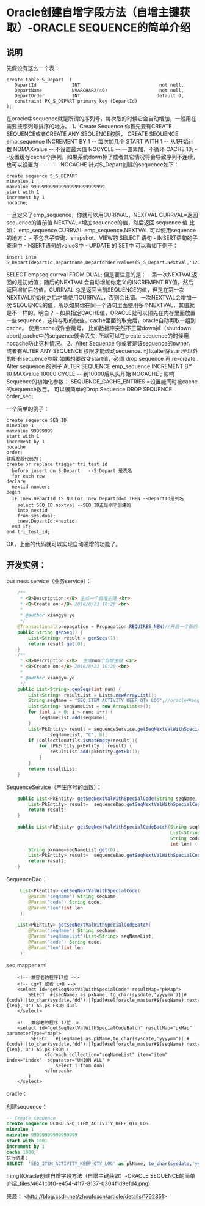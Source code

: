 # Oracle创建自增字段方法（自增主键获取）-ORACLE SEQUENCE的简单介绍



## 说明

先假设有这么一个表：

```
create table S_Depart  (
   DepartId             INT                             not null,
   DepartName           NVARCHAR2(40)                   not null,
   DepartOrder          INT                            default 0,
   constraint PK_S_DEPART primary key (DepartId)
);
```

 

在oracle中sequence就是所谓的序列号，每次取的时候它会自动增加，一般用在需要按序列号排序的地方。 
1、Create Sequence 
你首先要有CREATE SEQUENCE或者CREATE ANY SEQUENCE权限， 
CREATE SEQUENCE emp_sequence 
INCREMENT BY 1 -- 每次加几个 
START WITH 1 -- 从1开始计数 
NOMAXvalue -- 不设置最大值 
NOCYCLE -- 一直累加，不循环 
CACHE 10; --设置缓存cache个序列，如果系统down掉了或者其它情况将会导致序列不连续，也可以设置为---------NOCACHE
针对S_Depart创建的sequence如下：

```
create sequence S_S_DEPART
minvalue 1
maxvalue 999999999999999999999999999
start with 1
increment by 1
nocache;
```

一旦定义了emp_sequence，你就可以用CURRVAL，NEXTVAL 
CURRVAL=返回 sequence的当前值 
NEXTVAL=增加sequence的值，然后返回 sequence 值 
比如： 
emp_sequence.CURRVAL 
emp_sequence.NEXTVAL 
可以使用sequence的地方： 
\- 不包含子查询、snapshot、VIEW的 SELECT 语句 
\- INSERT语句的子查询中 
\- NSERT语句的valueS中 
\- UPDATE 的 SET中 
可以看如下例子： 

```
insert into S_Depart(departId,Departname,Departorder)values(S_S_Depart.Nextval,'12345',1);
```

SELECT empseq.currval FROM DUAL; 
但是要注意的是： 
\- 第一次NEXTVAL返回的是初始值；随后的NEXTVAL会自动增加你定义的INCREMENT BY值，然后返回增加后的值。CURRVAL 总是返回当前SEQUENCE的值，但是在第一次NEXTVAL初始化之后才能使用CURRVAL，否则会出错。一次NEXTVAL会增加一次 SEQUENCE的值，所以如果你在同一个语句里面使用多个NEXTVAL，其值就是不一样的。明白？ 
\- 如果指定CACHE值，ORACLE就可以预先在内存里面放置一些sequence，这样存取的快些。cache里面的取完后，oracle自动再取一组到cache。 使用cache或许会跳号， 比如数据库突然不正常down掉（shutdown abort),cache中的sequence就会丢失. 所以可以在create sequence的时候用nocache防止这种情况。 
2、Alter Sequence 
你或者是该sequence的owner，或者有ALTER ANY SEQUENCE 权限才能改动sequence. 可以alter除start至以外的所有sequence参数.如果想要改变start值，必须 drop sequence 再 re-create . 
Alter sequence 的例子 
ALTER SEQUENCE emp_sequence 
INCREMENT BY 10 
MAXvalue 10000 
CYCLE -- 到10000后从头开始 
NOCACHE ; 
影响Sequence的初始化参数： 
SEQUENCE_CACHE_ENTRIES =设置能同时被cache的sequence数目。 
可以很简单的Drop Sequence 
DROP SEQUENCE order_seq; 

一个简单的例子：

```
create sequence SEQ_ID
minvalue 1
maxvalue 99999999
start with 1
increment by 1
nocache
order;
建解发器代码为：
create or replace trigger tri_test_id
  before insert on S_Depart   --S_Depart 是表名
  for each row
declare
  nextid number;
begin
  IF :new.DepartId IS NULLor :new.DepartId=0 THEN --DepartId是列名
    select SEQ_ID.nextval --SEQ_ID正是刚才创建的
    into nextid
    from sys.dual;
    :new.DepartId:=nextid;
  end if;
end tri_test_id;
```

OK，上面的代码就可以实现自动递增的功能了。

## 开发实例：

business service（业务service）：

```java
    /**
     * <B>Description:</B> 生成一个自增主键 <br>
     * <B>Create on:</B> 2016/8/23 10:28 <br>
     *
     * @author xiangyu.ye
     */
    @Transactional(propagation = Propagation.REQUIRES_NEW)//开启一个新的事物
    public String genSeq() {
        List<String> result = genSeqs(1);
        return result.get(0);
    }
    /**
     * <B>Description:</B>  生成num个自增主键 <br>
     * <B>Create on:</B> 2016/8/23 10:28 <br>
     *
     * @author xiangyu.ye
     */
    public List<String> genSeqs(int num) {
        List<String> resultList = Lists.newArrayList();
        String seqName = "SEQ_ITEM_ACTIVITY_KEEP_QTY_LOG";//oracle中sequence名字
        List<String> seqNameList = new ArrayList<>();
        for (int i = 0; i < num; i++) {
            seqNameList.add(seqName);
        }
        List<PkEntity> result = sequenceService.getSeqNextValWithSpecialCodeBatch(seqName,
                seqNameList, "C", 8);
        if (CollectionUtils.isNotEmpty(result)){
            for (PkEntity pkEntity : result) {
                resultList.add(pkEntity.getPk());
            }
        }
        return resultList;
    }
```

 SequenceService（产生序号的函数）：

```Java
    public List<PkEntity> getSeqNextValWithSpecialCode(String seqName, String code, int len) {
        List<PkEntity> result=  sequenceDao.getSeqNextValWithSpecialCode(seqName,code,len);
        return result;
    }
      
    public List<PkEntity> getSeqNextValWithSpecialCodeBatch(String seqName,
                                                            List<String> seqNameList,
                                                            String code,
                                                            int len) {
        String pkname=seqNameList.get(0);
        List<PkEntity> result=  sequenceDao.getSeqNextValWithSpecialCodeBatch(pkname,seqNameList,code,len);
        return result;
    }

```

SequenceDao：

```Java
     List<PkEntity> getSeqNextValWithSpecialCode(
        @Param("seqName") String seqName,
        @Param("code") String code,
        @Param("len")int len
     );
    
    List<PkEntity> getSeqNextValWithSpecialCodeBatch(
        @Param("seqName") String seqName,
        @Param("seqNameList")List<String> seqNameList,
        @Param("code") String code,
        @Param("len")int len
     );
```

seq.mapper.xml

```
    <!-- 兼容老的程序17位 -->
    <!-- cg+7 或者 c+8 -->
	<select id="getSeqNextValWithSpecialCode" resultMap="pkMap">
        SELECT  #{seqName} as pkName, to_char(sysdate,'yyyymm')||#{code}||to_char(sysdate,'dd')||lpad(#selforacle_master#${seqName}.nextval,#{len},'0') AS pk FROM dual
    </select>
     
    <!-- 兼容老的程序 17位-->
    <select id="getSeqNextValWithSpecialCodeBatch" resultMap="pkMap"  parameterType="map">
         SELECT   #{seqName} as pkName,to_char(sysdate,'yyyymm')||#{code}||to_char(sysdate,'dd')||lpad(#selforacle_master#${seqName}.nextval,#{len},'0') AS pk FROM (
              <foreach collection="seqNameList" item="item" index="index"  separator="UNION ALL" > 
                  select 1 from dual 
              </foreach>
        )
    </select>

```



oracle：

创建sequence：

```Sql
-- Create sequence 
create sequence UCORD.SEQ_ITEM_ACTIVITY_KEEP_QTY_LOG
minvalue 1
maxvalue 99999999999999999
start with 1001
increment by 1
cache 1000;
执行结果：  
SELECT  'SEQ_ITEM_ACTIVITY_KEEP_QTY_LOG' as pkName, to_char(sysdate,'yyyymm')||'C'||to_char(sysdate,'dd')||lpad(ucord.SEQ_ITEM_ACTIVITY_KEEP_QTY_LOG.nextval,8,'0' )  AS pk FROM dual 
```

![img](Oracle创建自增字段方法（自增主键获取）-ORACLE SEQUENCE的简单介绍_files/4641c0f0-e454-41f7-8137-0304f1d9efd4.png) 

来源： <<http://blog.csdn.net/zhoufoxcn/article/details/1762351>>

 